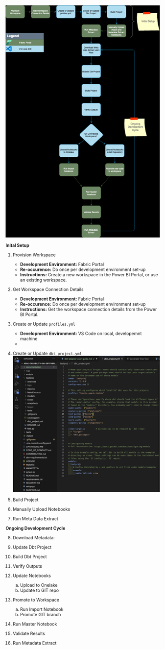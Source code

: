![Image Description](diagrams/drawio/exports/development_flow.png)

**Inital Setup**
1. Provision Workspace
   - **Development Environment:** Fabric Portal
   - **Re-occurence:** Do once per development environment set-up
   - **Instructions:** Create a new workspace in the Power BI Portal, or use an existing workspace.

2. Get Workspace Connection Details
   - **Development Environment:** Fabric Portal
   - **Re-occurence:** Do once per development environment set-up
   - **Instructions:** Get the workspace connection details from the Power BI Portal.
   
3. Create or Update `profiles.yml`
   - **Development Environment:** VS Code on local, developemnt machine
   - 

4. Create or Update `dbt_project.yml`
   ![](./assets/dbt_project.yml.png)
5. Build Project
6. Manually Upload Notebooks 
7. Run Meta Data Extract

**Ongoing Development Cycle**

8. Download Metadata: 
   
9.  Update Dbt Project 
10. Build Dbt Project 
11. Verify Outputs 
12. Update Notebooks
    <ol type="a">
        <li>Upload to Onelake</li>
        <li>Update to GIT repo</li>   
    </ol>    
13. Promote to Workspace
    <ol type="a">
        <li>Run Import Notebook</li>
        <li>Promote GIT branch</li>   
    </ol>   
14. Run Master Notebook 
15. Validate Results 
16. Run Metadata Extract